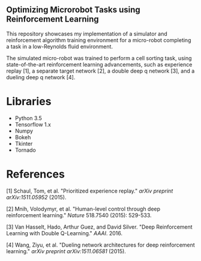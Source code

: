 ## Optimizing Microrobot Tasks using Reinforcement Learning

This repository showcases my implementation of a simulator and reinforcement algorithm training environment for a micro-robot completing a task in a low-Reynolds fluid environment.

The simulated micro-robot was trained to perform a cell sorting task, using state-of-the-art reinforcement learning advancements, such as experience replay [1], a separate target network [2], a double deep q network [3], and a dueling deep q network [4].

# Libraries
* Python 3.5
* Tensorflow 1.x
* Numpy
* Bokeh
* Tkinter
* Tornado

# References

[1] Schaul, Tom, et al. "Prioritized experience replay." _arXiv preprint arXiv:1511.05952_ (2015).

[2] Mnih, Volodymyr, et al. "Human-level control through deep reinforcement learning." _Nature_ 518.7540 (2015): 529-533. 

[3] Van Hasselt, Hado, Arthur Guez, and David Silver. "Deep Reinforcement Learning with Double Q-Learning." _AAAI_. 2016.

[4] Wang, Ziyu, et al. "Dueling network architectures for deep reinforcement learning." _arXiv preprint arXiv:1511.06581_ (2015).
